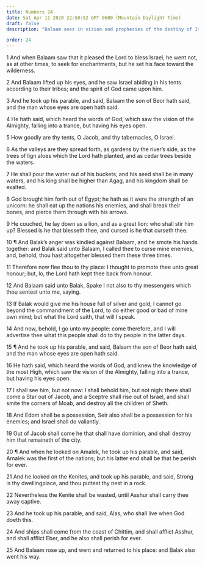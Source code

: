 ```yaml
---
title: Numbers 24
date: Sat Apr 11 2020 22:50:52 GMT-0600 (Mountain Daylight Time)
draft: false
description: "Balaam sees in vision and prophesies of the destiny of Israel—He prophesies of the Messiah: There will come a Star out of Jacob, and a Sceptre will rise out of Israel."

order: 24
---
```

    
1 And when Balaam saw that it pleased the Lord to bless Israel, he went not, as at other times, to seek for enchantments, but he set his face toward the wilderness.

2 And Balaam lifted up his eyes, and he saw Israel abiding in his tents according to their tribes; and the spirit of God came upon him.

3 And he took up his parable, and said, Balaam the son of Beor hath said, and the man whose eyes are open hath said.

4 He hath said, which heard the words of God, which saw the vision of the Almighty, falling into a trance, but having his eyes open.

5 How goodly are thy tents, O Jacob, and thy tabernacles, O Israel.

6 As the valleys are they spread forth, as gardens by the river’s side, as the trees of lign aloes which the Lord hath planted, and as cedar trees beside the waters.

7 He shall pour the water out of his buckets, and his seed shall be in many waters, and his king shall be higher than Agag, and his kingdom shall be exalted.

8 God brought him forth out of Egypt; he hath as it were the strength of an unicorn: he shall eat up the nations his enemies, and shall break their bones, and pierce them through with his arrows.

9 He couched, he lay down as a lion, and as a great lion: who shall stir him up? Blessed is he that blesseth thee, and cursed is he that curseth thee.

10 ¶ And Balak’s anger was kindled against Balaam, and he smote his hands together: and Balak said unto Balaam, I called thee to curse mine enemies, and, behold, thou hast altogether blessed them these three times.

11 Therefore now flee thou to thy place: I thought to promote thee unto great honour; but, lo, the Lord hath kept thee back from honour.

12 And Balaam said unto Balak, Spake I not also to thy messengers which thou sentest unto me, saying.

13 If Balak would give me his house full of silver and gold, I cannot go beyond the commandment of the Lord, to do either good or bad of mine own mind; but what the Lord saith, that will I speak.

14 And now, behold, I go unto my people: come therefore, and I will advertise thee what this people shall do to thy people in the latter days.

15 ¶ And he took up his parable, and said, Balaam the son of Beor hath said, and the man whose eyes are open hath said.

16 He hath said, which heard the words of God, and knew the knowledge of the most High, which saw the vision of the Almighty, falling into a trance, but having his eyes open.

17 I shall see him, but not now: I shall behold him, but not nigh: there shall come a Star out of Jacob, and a Sceptre shall rise out of Israel, and shall smite the corners of Moab, and destroy all the children of Sheth.

18 And Edom shall be a possession, Seir also shall be a possession for his enemies; and Israel shall do valiantly.

19 Out of Jacob shall come he that shall have dominion, and shall destroy him that remaineth of the city.

20 ¶ And when he looked on Amalek, he took up his parable, and said, Amalek was the first of the nations; but his latter end shall be that he perish for ever.

21 And he looked on the Kenites, and took up his parable, and said, Strong is thy dwellingplace, and thou puttest thy nest in a rock.

22 Nevertheless the Kenite shall be wasted, until Asshur shall carry thee away captive.

23 And he took up his parable, and said, Alas, who shall live when God doeth this.

24 And ships shall come from the coast of Chittim, and shall afflict Asshur, and shall afflict Eber, and he also shall perish for ever.

25 And Balaam rose up, and went and returned to his place: and Balak also went his way.
